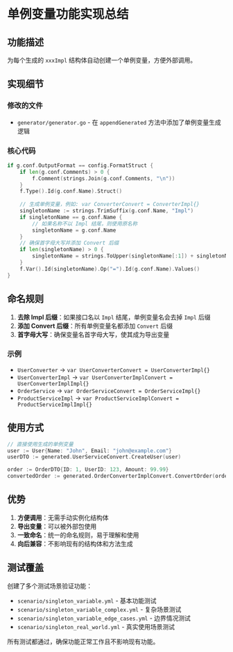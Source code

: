 # 单例变量功能实现总结

## 功能描述

为每个生成的 `xxxImpl` 结构体自动创建一个单例变量，方便外部调用。

## 实现细节

### 修改的文件
- `generator/generator.go` - 在 `appendGenerated` 方法中添加了单例变量生成逻辑

### 核心代码
```go
if g.conf.OutputFormat == config.FormatStruct {
    if len(g.conf.Comments) > 0 {
        f.Comment(strings.Join(g.conf.Comments, "\n"))
    }
    f.Type().Id(g.conf.Name).Struct()
    
    // 生成单例变量，例如: var ConverterConvert = ConverterImpl{}
    singletonName := strings.TrimSuffix(g.conf.Name, "Impl")
    if singletonName == g.conf.Name {
        // 如果名称不以 Impl 结尾，则使用原名称
        singletonName = g.conf.Name
    }
    // 确保首字母大写并添加 Convert 后缀
    if len(singletonName) > 0 {
        singletonName = strings.ToUpper(singletonName[:1]) + singletonName[1:] + "Convert"
    }
    f.Var().Id(singletonName).Op("=").Id(g.conf.Name).Values()
}
```

## 命名规则

1. **去除 Impl 后缀**：如果接口名以 `Impl` 结尾，单例变量名会去掉 `Impl` 后缀
2. **添加 Convert 后缀**：所有单例变量名都添加 `Convert` 后缀
3. **首字母大写**：确保变量名首字母大写，使其成为导出变量

### 示例
- `UserConverter` → `var UserConverterConvert = UserConverterImpl{}`
- `UserConverterImpl` → `var UserConverterImplConvert = UserConverterImplImpl{}`
- `OrderService` → `var OrderServiceConvert = OrderServiceImpl{}`
- `ProductServiceImpl` → `var ProductServiceImplConvert = ProductServiceImplImpl{}`

## 使用方式

```go
// 直接使用生成的单例变量
user := User{Name: "John", Email: "john@example.com"}
userDTO := generated.UserServiceConvert.CreateUser(user)

order := OrderDTO{ID: 1, UserID: 123, Amount: 99.99}
convertedOrder := generated.OrderConverterImplConvert.ConvertOrder(order)
```

## 优势

1. **方便调用**：无需手动实例化结构体
2. **导出变量**：可以被外部包使用
3. **一致命名**：统一的命名规则，易于理解和使用
4. **向后兼容**：不影响现有的结构体和方法生成

## 测试覆盖

创建了多个测试场景验证功能：
- `scenario/singleton_variable.yml` - 基本功能测试
- `scenario/singleton_variable_complex.yml` - 复杂场景测试
- `scenario/singleton_variable_edge_cases.yml` - 边界情况测试
- `scenario/singleton_real_world.yml` - 真实使用场景测试

所有测试都通过，确保功能正常工作且不影响现有功能。
